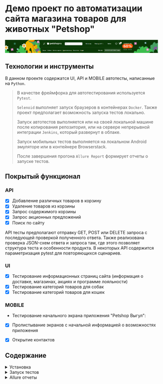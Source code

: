 # Демо проект по автоматизации сайта магазина товаров для животных "Petshop"
[![Лого](https://github.com/dfeoktistova/petshop_ru/blob/master/data/images/1.png)](https://www.petshop.ru/)

  
## Технологии и инструменты
В данном проекте содержатся UI, API и MOBILE автотесты, написанные на <code>Python</code>.

> В качестве фреймфорка для автотестирования используется <code>Pytest</code>. 
> 
> <code>Selenoid</code> выполняет запуск браузеров в контейнерах <code>Docker</code>. Также проект предполагает возможность запуска тестов локально.
>
> Запуск автотестов выполняется или на своей локальной машине после копирования репозитория, или на сервере непрерывной интеграции <code>Jenkins</code>, который 
> развернут в облаке.
> 
> Запуск мобильных тестов выполняется на локальном Android эмуляторе или в контейнере Browserstack.
>
> После завершения прогона <code>Allure Report</code> формирует отчеты о запуске тестов.

## Покрытый функционал
### API

- [x] Добавление различных товаров в корзину
- [x] Удаление товаров из корзины
- [x] Запрос содержимого корзины
- [x] Запрос акционных предложений
- [x] Поиск по сайту

API тесты предполагают отправку GET, POST или DELETE запроса с последующей проверкой полученного ответа.
Также реализована проверка JSON-схем ответа и запроса там, где этого позволяет структура теста и особенности продукта.
В некоторых API содержится параметризация pytest для повторяющихся сценариев.

### UI

- [x] Тестирование информационных страниц сайта (информация о доставке, магазинах, акциях и программе лояльности)
- [x] Тестирование категорий товаров для собак
- [x] Тестирование категорий товаров для кошек

### MOBILE

- Тестирование начального экрана приложения "Petshop Выгул":
- [x] Пролистывание экранов с начальной информацией о возможностях приложения
- [x] Открытие контактов











## Содержание

<details>
<summary>Установка</summary>

### Клонирование репозитория

Для начала работы, клонируйте репозиторий и перейдите в директорию проекта:

   ```sh
    git clone https://github.com/dfeoktistova/petshop_ru.git # Клонировать репозиторий
    cd petshop_ru # Перейти в папку проекта
   ```

### Создание и запуск виртуального окружения

   ```sh
    python -m venv venv # Создать виртуальное окружение
    .\venv\Scripts\activate # Активировать созданное виртуальное окружение
   ```

### Установка зависимостей

   ```sh
     pip install -r requirements.txt  # Установить зависимости из файла requirements.txt
   ```
</details>



<details>
<summary>Запуск тестов</summary>

### Возможности

Тесты находятся в папке "tests" и разделены по следующим директориям, а также предполагают различный
способ запуска:
- api_tests (локально)
- mobile_tests (на локальном эмуляторе или в browserstack)
- ui_tests (локально или в контейнере selenoid)

Ключи для запуска тестов возможны следующие:
- browser_name (браузер, на котором будут запущены тесты)
- browser_version (версия браузера)
- context (среда для запуска мобильных тестов (browserstack/локальный эмулятор))
- ui_env (среда для запуска UI тестов (локальный запуск/selenoid))

```commandline
def pytest_addoption(parser):
    parser.addoption(
        '--browser_name',
        choices=['chrome', 'firefox'],
        default='chrome'
    )
    parser.addoption(
        '--browser_version',
        choices=['99.0', '100.0', '113.0', '114.0', '120.0', '121.0', '122.0', '123.0', '124.0', '125.0', '126.0'],
        default='126.0'
    )
    parser.addoption(
        '--context',
        choices=['bstack', 'local_emulator'],
        default='local_emulator'
    )
    parser.addoption(
        '--ui_env',
        choices=['local', 'selenoid'],
        default='local'
    )
```

### Локальный запуск

Для локального запуска используется команда:

   ```sh
     pytest # Запуск всех тестов проекта
   ```

Если параметры запуска, рассмотренные в предыдущем разделе, не указаны, то тесты будут запущены
с дефолтными настройками (задаются в файле "conftest").


### Удаленный запуск

1. Перейти в [Jenkins](https://jenkins.autotests.cloud/job/001-feoktoster_petshop/)
2. Нажать кнопку "Build with Parameters"
3. Задать параметры запуска (аналогично локальному запуску, кроме среды запуска автотестов для MOBILE и UI тестов:
для удаленного запуска доступен только запуск через контейнеры Browserstack и Selenoid соответственно).
4. Нажать кнопку "Build"

После этого будет запущена сборка, по результатам которой будет создан и прикреплен Allure-отчет.


</details>


<details>
<summary>Allure отчеты</summary>

После тестового прогона сырые данные для отчета формируются в директории "alluredir", которая задается
в файле "pytest.ini".

Для формирования отчета необходимо использовать команду:
   ```sh
      allure serve allure-results # Сформировать отчет по результатам тестирования
   ```
где allure-results - заданная директория.

После этого в браузере будет открыт Allure отчет.

В каждом тесте есть необходимая информация для того, чтобы можно было сделать вывод о возникшей ошибке.
Запрос с параметрами/ответ, скриншоты, лог, видео и HTML страница:


![Allure](https://github.com/dfeoktistova/petshop_ru/blob/master/data/images/2.png)

Пример видео с прохождением UI-теста:

![Видео](https://github.com/dfeoktistova/petshop_ru/blob/master/data/images/allure_video.gif)


Пример видео с прохождением MOBILE-теста:

![Видео](https://github.com/dfeoktistova/petshop_ru/blob/master/data/images/mobile_video.gif)


</details>